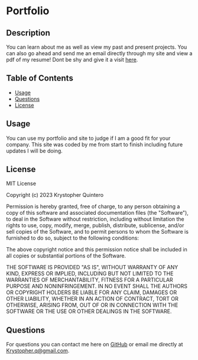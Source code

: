 # Portfolio
            
## Description 
 You can learn about me as well as view my past and present projects. You can also go ahead and send me an email directly through my site and view a pdf of my resume! Dont be shy and give it a visit [here](https://krystopherq.github.io/Portfolio/).
            
## Table of Contents
            
 * [Usage](#usage)
 * [Questions](#questions)
 * [License](#license)
            
## Usage 
  You can use my portfolio and site to judge if I am a good fit for your company. This site was coded by me from start to finish including future updates I will be doing. 
            
            
## License
   MIT License

Copyright (c) 2023 Krystopher Quintero

Permission is hereby granted, free of charge, to any person obtaining a copy
of this software and associated documentation files (the "Software"), to deal
in the Software without restriction, including without limitation the rights
to use, copy, modify, merge, publish, distribute, sublicense, and/or sell
copies of the Software, and to permit persons to whom the Software is
furnished to do so, subject to the following conditions:

The above copyright notice and this permission notice shall be included in all
copies or substantial portions of the Software.

THE SOFTWARE IS PROVIDED "AS IS", WITHOUT WARRANTY OF ANY KIND, EXPRESS OR
IMPLIED, INCLUDING BUT NOT LIMITED TO THE WARRANTIES OF MERCHANTABILITY,
FITNESS FOR A PARTICULAR PURPOSE AND NONINFRINGEMENT. IN NO EVENT SHALL THE
AUTHORS OR COPYRIGHT HOLDERS BE LIABLE FOR ANY CLAIM, DAMAGES OR OTHER
LIABILITY, WHETHER IN AN ACTION OF CONTRACT, TORT OR OTHERWISE, ARISING FROM,
OUT OF OR IN CONNECTION WITH THE SOFTWARE OR THE USE OR OTHER DEALINGS IN THE
SOFTWARE.
        
  ## Questions
  For questions you can contact me here on [GitHub](https://github.com/KrystopherQ) or email me directly at Krystopher.q@gmail.com.
            